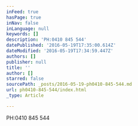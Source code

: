 ```yaml
---
inFeed: true
hasPage: true
inNav: false
inLanguage: null
keywords: []
description: 'PH:0410 845 544'
datePublished: '2016-05-19T17:35:00.614Z'
dateModified: '2016-05-19T17:34:59.447Z'
authors: []
publisher: null
title: ''
author: []
starred: false
sourcePath: _posts/2016-05-19-ph0410-845-544.md
url: ph0410-845-544/index.html
_type: Article

---
```

PH:0410 845 544